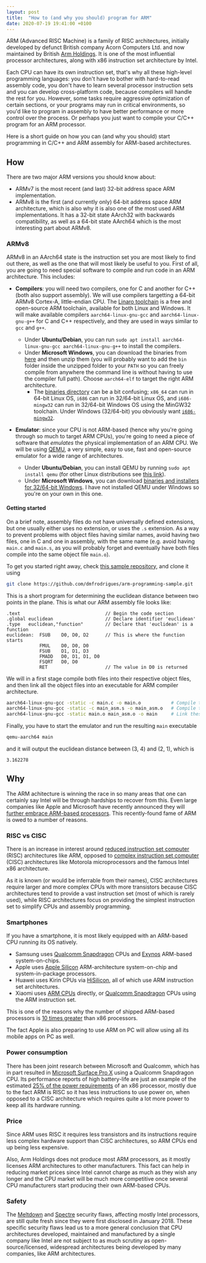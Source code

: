 ```yaml
---
layout: post
title:  "How to (and why you should) program for ARM"
date: 2020-07-19 19:41:00 +0100
---
```


ARM (Advanced RISC Machine) is a family of RISC architectures, initially developed by defunct British company Acorn Computers Ltd. and now maintained by British [Arm Holdings](https://www.arm.com/). It is one of the most influential processor architectures, along with x86 instruction set architecture by Intel.

Each CPU can have its own instruction set, that's why all these high-level programming languages: you don't have to bother with hard-to-read assembly code, you don't have to learn several processor instruction sets and you can develop cross-platform code, because compilers will handle the rest for you. However, some tasks require aggressive optimization of certain sections, or your programs may run in critical environments, so you'd like to program in assembly to have better performance or more control over the process. Or perhaps you just want to compile your C/C++ program for an ARM processor.

Here is a short guide on how you can (and why you should) start programming in C/C++ and ARM assembly for ARM-based architectures.

## How

There are two major ARM versions you should know about:
- ARMv7 is the most recent (and last) 32-bit address space ARM implementation.
- ARMv8 is the first (and currently only) 64-bit address space ARM architecture, which is also why it is also one of the most used ARM implementations. It has a 32-bit state AArch32 with backwards compatibility, as well as a 64-bit state AArch64 which is the most interesting part about ARMv8.

### ARMv8

ARMv8 in an AArch64 state is the instruction set you are most likely to find out there, as well as the one that will most likely be useful to you. First of all, you are going to need special software to compile and run code in an ARM architecture. This includes:

- **Compilers**: you will need two compilers, one for C and another for C++ (both also support assembly). We will use compilers targetting a 64-bit ARMv8 Cortex-A, little-endian CPU. The [Linaro toolchain](https://www.linaro.org/) is a free and open-source ARM toolchain, available for both Linux and Windows. It will make available compilers `aarch64-linux-gnu-gcc` and `aarch64-linux-gnu-g++` for C and C++ respectively, and they are used in ways similar to `gcc` and `g++`.
    - Under **Ubuntu/Debian**, you can run `sudo apt install aarch64-linux-gnu-gcc aarch64-linux-gnu-g++` to install the compilers.
    - Under **Microsoft Windows**, you can download the binaries from [here](https://www.linaro.org/downloads/) and then unzip them (you will probably want to add the `bin` folder inside the unzipped folder to your `PATH` so you can freely compile from anywhere the command line is without having to use the compiler full path). Choose `aarch64-elf` to target the right ARM architecture.
        - The [binaries directory](https://releases.linaro.org/components/toolchain/binaries/latest-7/aarch64-elf/) can be a bit confusing; `x86_64` can run in 64-bit Linux OS, `i686` can run in 32/64-bit Linux OS, and `i686-mingw32` can run in 32/64-bit Windows OS using the MinGW32 toolchain. Under Windows (32/64-bit) you obviously want [`i686-mingw32`](https://releases.linaro.org/components/toolchain/binaries/latest-7/aarch64-elf/gcc-linaro-7.5.0-2019.12-i686-mingw32_aarch64-elf.tar.xz).

- **Emulator**: since your CPU is not ARM-based (hence why you're going through so much to target ARM CPUs), you're going to need a piece of software that *emulates* the physical implementation of an ARM CPU. We will be using [QEMU](https://www.qemu.org/), a very simple, easy to use, fast and open-source emulator for a wide range of architectures.
    - Under **Ubuntu/Debian**, you can install QEMU by running `sudo apt install qemu` (for other Linux distributions see [this link](https://www.qemu.org/download/#linux)).
    - Under **Microsoft Windows**, you can download [binaries and installers for 32/64-bit Windows](https://www.qemu.org/download/#windows). I have not installed QEMU under Windows so you're on your own in this one.

#### Getting started

On a brief note, assembly files do not have universally defined extensions, but one usually either uses no extension, or uses the `.s` extension. As a way to prevent problems with object files having similar names, avoid having two files, one in C and one in assembly, with the same name (e.g. avoid having `main.c` and `main.s`, as you will probably forget and eventually have both files compile into the same object file `main.o`).

To get you started right away, check [this sample repository](https://github.com/dmfrodrigues/arm-programming-sample), and clone it using

```sh
git clone https://github.com/dmfrodrigues/arm-programming-sample.git
```

This is a short program for determining the euclidean distance between two points in the plane. This is what our ARM assembly file looks like:

```armasm
.text                               // Begin the code section
.global	euclidean                   // Declare identifier 'euclidean'
.type	euclidean,"function"        // Declare that 'euclidean' is a function
euclidean:	FSUB	D0, D0, D2      // This is where the function starts
			FMUL	D0, D0, D0
			FSUB	D1, D1, D3
			FMADD	D0, D1, D1, D0
			FSQRT	D0, D0
			RET                     // The value in D0 is returned
```

We will in a first stage compile both files into their respective object files, and then link all the object files into an executable for ARM compiler architecture.

```sh
aarch64-linux-gnu-gcc -static -c main.c -o main.o           # Compile the main C file
aarch64-linux-gnu-gcc -static -c main_asm.s -o main_asm.o   # Compile the assembly file
aarch64-linux-gnu-gcc -static main.o main_asm.o -o main     # Link these two files
```

Finally, you have to start the emulator and run the resulting `main` executable

```sh
qemu-aarch64 main
```

and it will output the euclidean distance between (3, 4) and (2, 1), which is

```
3.162278
```

## Why

The ARM achitecture is winning the race in so many areas that one can certainly say Intel will be through hardships to recover from this. Even large companies like Apple and Microsoft have recently announced they will [further embrace ARM-based processors](https://siliconangle.com/2020/06/26/exiting-x86-apple-microsoft-embracing-arm-based-pc/). This recently-found fame of ARM is owed to a number of reasons.

### RISC vs CISC

There is an increase in interest around [reduced instruction set computer](https://en.wikipedia.org/wiki/Reduced_instruction_set_computer) (RISC) architectures like ARM, opposed to [complex instruction set computer](https://en.wikipedia.org/wiki/Complex_instruction_set_computer) (CISC) architectures like Motorola microprocessors and the famous Intel x86 architecture.

As it is known (or would be inferrable from their names), CISC architectures require larger and more complex CPUs with more transistors because CISC architectures tend to provide a vast instruction set (most of which is rarely used), while RISC architectures focus on providing the simplest instruction set to simplify CPUs and assembly programming.

### Smartphones

If you have a smartphone, it is most likely equipped with an ARM-based CPU running its OS natively.

- Samsung uses [Qualcomm Snapdragon](https://en.wikipedia.org/wiki/Qualcomm_Snapdragon) CPUs and [Exynos](https://en.wikipedia.org/wiki/Exynos) ARM-based system-on-chips.
- Apple uses [Apple Silicon](https://en.wikipedia.org/wiki/Apple_Silicon) ARM-architecture system-on-chip and system-in-package processors.
- Huawei uses Kirin CPUs via [HiSilicon](https://en.wikipedia.org/wiki/HiSilicon), all of which use ARM instruction set architectures.
- Xiaomi uses [ARM CPUs](https://www.arm.com/products/silicon-ip-cpu) directly, or [Qualcomm Snapdragon](https://en.wikipedia.org/wiki/Qualcomm_Snapdragon) CPUs using the ARM instruction set.

This is one of the reasons why the number of shipped ARM-based processors is [10 times greater](https://siliconangle.com/2020/06/26/exiting-x86-apple-microsoft-embracing-arm-based-pc/) than x86 processors.

The fact Apple is also preparing to use ARM on PC will allow using all its mobile apps on PC as well.

### Power consumption

There has been joint research between Microsoft and Qualcomm, which has in part resulted in [Microsoft Surface Pro X](https://www.microsoft.com/en-us/p/surface-pro-x/8vdnrp2m6hhc) using a Qualcomm Snapdragon CPU. Its performance reports of high battery-life are just an example of the estimated [25% of the power requirements](https://siliconangle.com/2020/06/26/exiting-x86-apple-microsoft-embracing-arm-based-pc/) of an x86 processor, mostly due to the fact ARM is RISC so it has less instructions to use power on, when opposed to a CISC architecture which requires quite a lot more power to keep all its hardware running.

### Price

Since ARM uses RISC it requires less transistors and its instructions require less complex hardware support than CISC architectures, so ARM CPUs end up being less expensive.

Also, Arm Holdings does not produce most ARM processors, as it mostly licenses ARM architectures to other manufacturers. This fact can help in reducing market prices since Intel cannot charge as much as they wish any longer and the CPU market will be much more competitive once several CPU manufacturers start producing their own ARM-based CPUs.

### Safety

The [Meltdown](https://en.wikipedia.org/wiki/Meltdown_(security_vulnerability)) and [Spectre](https://en.wikipedia.org/wiki/Spectre_(security_vulnerability)) security flaws, affecting mostly Intel processors, are still quite fresh since they were first disclosed in January 2018. These specific security flaws lead us to a more general conclusion that CPU architectures developed, maintained and manufactured by a single company like Intel are not subject to as much scrutiny as open-source/licensed, widespread architectures being developed by many companies, like ARM architectures.
